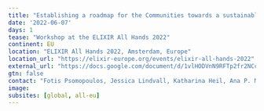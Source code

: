 ```yaml
---
title: "Establishing a roadmap for the Communities towards a sustainable co-production model with the Training Platform"
date: '2022-06-07'
days: 1
tease: "Workshop at the ELIXIR All Hands 2022"
continent: EU
location: "ELIXIR All Hands 2022, Amsterdam, Europe"
location_url: "https://elixir-europe.org/events/elixir-all-hands-2022"
external_url: "https://docs.google.com/document/d/1vlHODVnN9RFTp2fr2NCcLV4ujb8Js3EH6NqXHfP_F9E/edit#"
gtn: false
contact: "Fotis Psomopoulos, Jessica Lindvall, Katharina Heil, Ana P. Melo, Alexia Cardona, Eija Korpelainen, Patricia Palagi, Loredana Le Pera, Eva Alloza, Bérénice Batut, Egon Willighagen"
image:
subsites: [global, all-eu]
---
```

